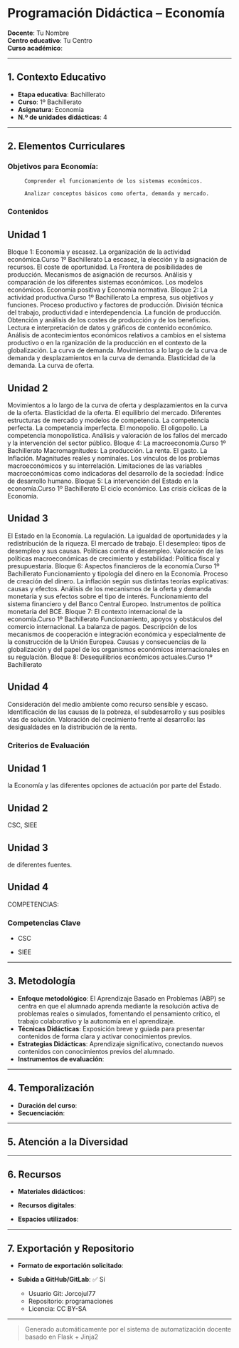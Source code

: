 # Programación Didáctica – Economía

**Docente**: Tu Nombre  
**Centro educativo**: Tu Centro  
**Curso académico**:   

---

## 1. Contexto Educativo

- **Etapa educativa**: Bachillerato
- **Curso**: 1º Bachillerato
- **Asignatura**: Economía
- **N.º de unidades didácticas**: 4

---
## 2. Elementos Curriculares

<h3>Objetivos para Economía:</h3>


  <ul>
    
      Comprender el funcionamiento de los sistemas económicos.
    
      Analizar conceptos básicos como oferta, demanda y mercado.
    
  </ul>


### Contenidos

## Unidad 1
Bloque 1: Economía y escasez. La organización de la actividad económica.Curso 1º
Bachillerato
La escasez, la elección y la asignación de recursos.
El coste de oportunidad.
La Frontera de posibilidades de producción.
Mecanismos de asignación de recursos.
Análisis y comparación de los diferentes sistemas económicos.
Los modelos económicos.
Economía positiva y Economía normativa.
Bloque 2: La actividad productiva.Curso 1º Bachillerato
La empresa, sus objetivos y funciones.
Proceso productivo y factores de producción.
División técnica del trabajo, productividad e interdependencia.
La función de producción.
Obtención y análisis de los costes de producción y de los beneficios.
Lectura e interpretación de datos y gráficos de contenido económico.
Análisis de acontecimientos económicos relativos a cambios en el sistema productivo o en la
rganización de la producción en el contexto de la globalización.
La curva de demanda.
Movimientos a lo largo de la curva de demanda y desplazamientos en la curva de demanda.
Elasticidad de la demanda.
La curva de oferta.

## Unidad 2
Movimientos a lo largo de la curva de oferta y desplazamientos en la curva de la oferta.
Elasticidad de la oferta.
El equilibrio del mercado.
Diferentes estructuras de mercado y modelos de competencia.
La competencia perfecta.
La competencia imperfecta.
El monopolio.
El oligopolio.
La competencia monopolística.
Análisis y valoración de los fallos del mercado y la intervención del sector público.
Bloque 4: La macroeconomía.Curso 1º Bachillerato
Macromagnitudes: La producción.
La renta.
El gasto.
La Inflación.
Magnitudes reales y nominales.
Los vínculos de los problemas macroeconómicos y su interrelación.
Limitaciones de las variables macroeconómicas como indicadoras del desarrollo de la sociedad: Índice de
desarrollo humano.
Bloque 5: La intervención del Estado en la economía.Curso 1º Bachillerato
El ciclo económico.
Las crisis cíclicas de la Economía.

## Unidad 3
El Estado en la Economía.
La regulación.
La igualdad de oportunidades y la redistribución de la riqueza.
El mercado de trabajo.
El desempleo: tipos de desempleo y sus causas.
Políticas contra el desempleo.
Valoración de las políticas macroeconómicas de crecimiento y estabilidad: Política fiscal y presupuestaria.
Bloque 6: Aspectos financieros de la economía.Curso 1º Bachillerato
Funcionamiento y tipología del dinero en la Economía.
Proceso de creación del dinero.
La inflación según sus distintas teorías explicativas: causas y efectos.
Análisis de los mecanismos de la oferta y demanda monetaria y sus efectos sobre el tipo de interés.
Funcionamiento del sistema financiero y del Banco Central Europeo.
Instrumentos de política monetaria del BCE.
Bloque 7: El contexto internacional de la economía.Curso 1º Bachillerato
Funcionamiento, apoyos y obstáculos del comercio internacional.
La balanza de pagos.
Descripción de los mecanismos de cooperación e integración económica y especialmente de la
construcción de la Unión Europea.
Causas y consecuencias de la globalización y del papel de los organismos económicos internacionales
en su regulación.
Bloque 8: Desequilibrios económicos actuales.Curso 1º Bachillerato

## Unidad 4
Consideración del medio ambiente como recurso sensible y escaso.
Identificación de las causas de la pobreza, el subdesarrollo y sus posibles vías de solución.
Valoración del crecimiento frente al desarrollo: las desigualdades en la distribución de la renta.


### Criterios de Evaluación

## Unidad 1
la Economía y las diferentes opciones de actuación por parte del Estado.

## Unidad 2
CSC, SIEE

## Unidad 3
de diferentes fuentes.

## Unidad 4
COMPETENCIAS:


### Competencias Clave


- CSC

- SIEE



---

## 3. Metodología

- **Enfoque metodológico**: El Aprendizaje Basado en Problemas (ABP) se centra en que el alumnado aprenda mediante la resolución activa de problemas reales o simulados, fomentando el pensamiento crítico, el trabajo colaborativo y la autonomía en el aprendizaje.
- **Técnicas Didácticas**: Exposición breve y guiada para presentar contenidos de forma clara y activar conocimientos previos.
- **Estrategias Didácticas**: Aprendizaje significativo, conectando nuevos contenidos con conocimientos previos del alumnado.
- **Instrumentos de evaluación**: 

---

## 4. Temporalización

- **Duración del curso**: 
- **Secuenciación**:  
  

---

## 5. Atención a la Diversidad



---

## 6. Recursos

- **Materiales didácticos**:  
  
- **Recursos digitales**:  
  
- **Espacios utilizados**: 

---

## 7. Exportación y Repositorio

- **Formato de exportación solicitado**: 
- **Subida a GitHub/GitLab**: ✅ Sí

  - Usuario Git: Jorcojul77
  - Repositorio: programaciones
  - Licencia: CC BY-SA


---

> Generado automáticamente por el sistema de automatización docente basado en Flask + Jinja2